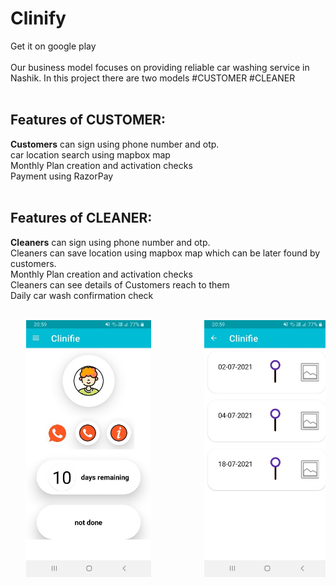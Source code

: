 # Clinify
Get it on google play
<br>
<br>
Our business model focuses on providing reliable car washing service in Nashik.
In this project there are two models
#CUSTOMER
#CLEANER
<br>
<br>
<h2>Features of CUSTOMER:</h2>
<b>Customers</b> can sign using phone number and otp.
<br>
car location search using mapbox map
<br>
Monthly Plan creation and activation checks
<br>
Payment using RazorPay
<br><br>
<h2>Features of CLEANER:</h2>
<b>Cleaners</b> can sign using phone number and otp.
<br>
Cleaners can save location using mapbox map which can be later found by customers.
<br>
Monthly Plan creation and activation checks
<br>
Cleaners can see details of Customers reach to them
<br>
Daily car wash confirmation check
<br>
<br>
<pre>   <img src="app/images/126812758-c9ea5e30-68d6-4732-a3ed-e472b3d440b8.jpg" width="200">          <img src="app/images/126813448-20685b77-1d06-4e2f-8a5b-1740296a6aca.jpg" width="200">          <img src="app/images/126813970-49d2c5ab-59fc-4d03-a3d6-91a84ee68731.jpg" width="200"><pre>









